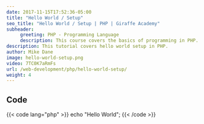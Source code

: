 ```yaml
---
date: 2017-11-15T17:52:36-05:00
title: "Hello World / Setup"
seo_title: "Hello World / Setup | PHP | Giraffe Academy"
subheader:
     greeting: PHP - Programming Language
     description: This course covers the basics of programming in PHP. Work your way through the videos and we'll teach you everything you need to know to start your programming journey!
description: This tutorial covers hello world setup in PHP.
author: Mike Dane
image: hello-world-setup.png
video: 7TC0K7aRmFs
url: /web-development/php/hello-world-setup/
weight: 4
---
```


## Code

{{< code lang="php" >}}
echo "Hello World";
{{< /code >}}